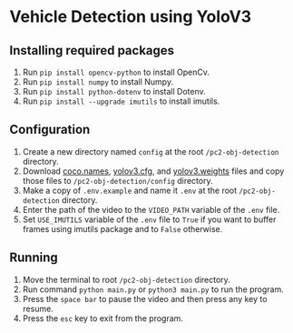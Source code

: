 # Vehicle Detection using YoloV3

## Installing required packages

1. Run `pip install opencv-python` to install OpenCv.
2. Run `pip install numpy` to install Numpy.
3. Run `pip install python-dotenv` to install Dotenv.
4. Run `pip install --upgrade imutils` to install imutils.

## Configuration

1. Create a new directory named `config` at the root `/pc2-obj-detection` directory.
2. Download [coco.names](https://opencv-tutorial.readthedocs.io/en/latest/_downloads/a9fb13cbea0745f3d11da9017d1b8467/coco.names), [yolov3.cfg](https://opencv-tutorial.readthedocs.io/en/latest/_downloads/10e685aad953495a95c17bfecd1649e5/yolov3.cfg), and [yolov3.weights](https://pjreddie.com/media/files/yolov3.weights) files and copy those files to `/pc2-obj-detection/config` directory.
3. Make a copy of `.env.example` and name it `.env` at the root `/pc2-obj-detection` directory.
4. Enter the path of the video to the `VIDEO_PATH` variable of the `.env` file.
5. Set `USE_IMUTILS` variable of the `.env` file to `True` if you want to buffer frames using imutils package and to `False` otherwise.

## Running

1. Move the terminal to root `/pc2-obj-detection` directory.
2. Run command `python main.py` or `python3 main.py` to run the program.
3. Press the `space bar` to pause the video and then press any key to resume.
4. Press the `esc` key to exit from the program.
